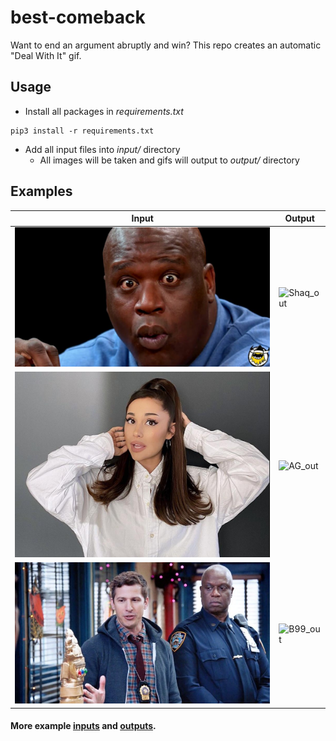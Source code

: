 # best-comeback

Want to end an argument abruptly and win? This repo creates an automatic "Deal With It" gif.

## Usage

- Install all packages in _requirements.txt_

```
pip3 install -r requirements.txt
```

- Add all input files into _input/_ directory
  - All images will be taken and gifs will output to _output/_ directory

## Examples

| Input                    | Output                    |
| ------------------------ | ------------------------- |
| ![Shaq_in](input/1.jpeg) | ![Shaq_out](output/1.gif) |
| ![AG_in](input/8.jpg)    | ![AG_out](output/8.gif)   |
| ![B99_in](input/10.jpeg) | ![B99_out](output/10.gif) |

#### More example [inputs](input/) and [outputs](output/).
